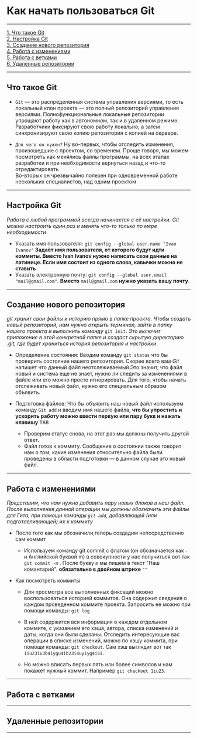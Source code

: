 # Как начать пользоваться Git
___
[1. Что такое Git](#ЧтотакоеGit)  
[2. Настройка Git](#НастройкаGit)  
[3. Создание нового репозитория](#Созданиеновогорепозитория)  
[4. Работа с изменениями](#Работасизменениями)  
[5. Работа с ветками](#Работасветками)  
[6. Удаленные репозитории](#Удаленныерепозитории)  
___

## Что такое Git   
 
+ `Git` — это распределенная система управления версиями, то есть локальный клон проекта — это полный репозиторий управления версиями. Полнофункциональные локальные репозитории упрощают работу как в автономном, так и в удаленном режиме. Разработчики фиксируют свою работу локально, а затем синхронизируют свою копию репозитория с копией на сервере.  


+ `Для чего он нужен?` Ну во-первых, чтобы отследить изменения, произошедшие с проектом, со временем. Проще говоря, мы можем посмотреть как менялись файлы программы, на всех этапах разработки и при необходимости вернуться назад и что-то отредактировать  
Во-вторых он чрезвычайно полезен при одновременной работе нескольких специалистов, над одним проектом  
___

## Настройка Git    
*Работа с любой программой всегда начинается с её настройки. Git можно настроить один раз и менять что-то только по мере необходимости*  
+ Указать имя пользователя: `git config --global user.name "Ivan Ivanov"` **Задаёт имя пользователя, от которого будут идти коммиты. Вместо Ivan Ivanov нужно написать свои данные на латинице. Если имя состоит из одного слова, кавычки можно не ставить**  
+ Указать электронную почту: `git config --global user.email "mail@gmail.com"`. **Вместо** `mail@gmail.com` **нужно указать вашу почту**. 
___

## Создание нового репозитория
*git хранит свои файлы и историю прямо в папке проекта. Чтобы создать новый репозиторий, нам нужно открыть терминал, зайти в папку нашего проекта и выполнить команду* `git init`. *Это включит приложение в этой конкретной папке и создаст скрытую директорию .git, где будет храниться история репозитория и настройки*.  
+ Определение состояния: Вводим команду `git status` что бы проверить состояние нашего репозитория. Скорее всего вам *Git* напишет что данный файл неотслеживаемый.Это значит, что файл новый и система еще не знает, нужно ли следить за изменениями в файле или его можно просто игнорировать. Для того, чтобы начать отслеживать новый файл, нужно его специальным образом объявить.  
+ Подготовка файлов: Что бы объявить наш новый файл используем команду `Git add` и вводим имя нашего файла, **что бы упростить и ускорить работу можно ввести первую или пару букв и нажать клавишу** <kbd>TAB   

    + Проверим статус снова, на этот раз мы должны получить другой ответ.  
    + Файл готов к коммиту. Сообщение о состоянии также говорит нам о том, какие изменения относительно файла были проведены в области подготовки — в данном случае это новый файл.
___

## Работа с изменениями  
*Представим, что нам нужно добавить пару новых блоков в наш файл. После выполнения данной операции мы должны обозначить эти файлы для Гита, при помощи команды `git add`, добавляющей (или подготавливающей) их к коммиту*  
+ После того как мы обозначили,теперь создадим непосредственно сам коммит  
    + Используем команду git commit с флагом (он обозначается как `-` и Английской буквой m) в совокупности у нас получиться вот так `git commit -m` . После букву `m` мы пишем в текст "Наш комантарий". **обязательно в двойном штрихе** `""`

+ Как посмотреть коммиты  
    + Для просмотра все выполненных фиксаций можно воспользоваться историей коммитов. Она содержит сведения о каждом проведенном коммите проекта. Запросить ее можно при помощи команды: `git log`  

    + В ней содержится вся информация о каждом отдельном коммите, с указанием его хэша, автора, списка изменений и даты, когда они были сделаны. Отследить интересующие вас операции в списке изменений, можно по хэшу коммита, при помощи команды: `git checkout`. Сам хэш выглядит вот так `1iu23iu3b4iygu4ib23i4uyiyg4i5i`.

    + Но можно вписать первых пять или более символов и нам покажет нужный коммит. Например `git checkout 1iu23`.
___

## Работа с ветками
___

## Удаленные репозитории
___
